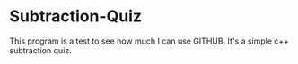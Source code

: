 # Subtraction-Quiz
This program is a test to see how much I can use GITHUB. It's a simple c++ subtraction quiz. 
